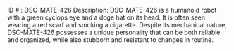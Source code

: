 ID # : DSC-MATE-426
Description: DSC-MATE-426 is a humanoid robot with a green cyclops eye and a doge hat on its head. It is often seen wearing a red scarf and smoking a cigarette. Despite its mechanical nature, DSC-MATE-426 possesses a unique personality that can be both reliable and organized, while also stubborn and resistant to changes in routine.